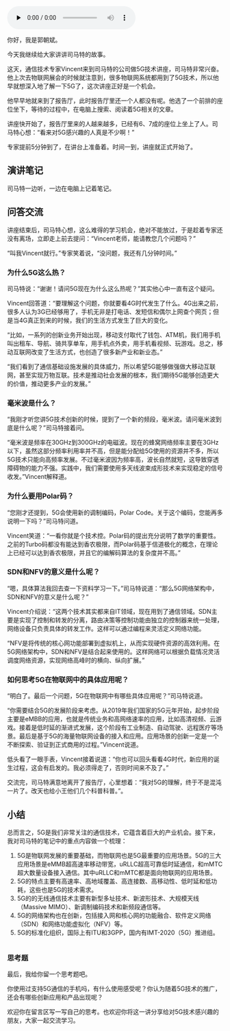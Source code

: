 <audio id="audio" title="加餐四 | 5G技术将如何推动物联网的发展？" controls="" preload="none"><source id="mp3" src="https://static001.geekbang.org/resource/audio/30/b7/3095d591c8e9f835721fbe5ab6c3e5b7.mp3"></audio>

你好，我是郭朝斌。

今天我继续给大家讲讲司马特的故事。

这天，通信技术专家Vincent来到司马特的公司做5G技术讲座，司马特非常兴奋。他上次去物联网展会的时候就注意到，很多物联网系统都用到了5G技术，所以他早就想深入地了解一下5G了，这次讲座正好是一个机会。

他早早地就来到了报告厅，此时报告厅里还一个人都没有呢。他选了一个前排的座位坐下，等待的过程中，在电脑上搜索、阅读着5G相关的文章。

讲座快开始了，报告厅里来的人越来越多，已经有6、7成的座位上坐上了人。司马特心想：“看来对5G感兴趣的人真是不少啊！”

专家提前5分钟到了，在讲台上准备着。时间一到，讲座就正式开始了。

## 演讲笔记

司马特一边听，一边在电脑上记着笔记。<br>
<img src="https://static001.geekbang.org/resource/image/2b/e2/2b6880c13e1a5fd6777a29d431d34ce2.jpg" alt="" title="司马特的笔记之一：5G和物联网"><br>
<img src="https://static001.geekbang.org/resource/image/cb/f8/cb0b29ac2b2d1208289dec0f794265f8.jpg" alt="" title="司马特的笔记之二：5G的技术特点"><br>
<img src="https://static001.geekbang.org/resource/image/50/a5/500f56e3041e221dde17281ef36ccca5.jpg" alt="" title="司马特的笔记之三：5G技术创新"><br>
<img src="https://static001.geekbang.org/resource/image/5d/e5/5df8707b5dbedd100c0655f22dff48e5.jpg" alt="" title="司马特的笔记之四：5G标准化组织">

## 问答交流

讲座结束后，司马特心想，这么难得的学习机会，绝对不能放过，于是趁着专家还没有离场，立即走上前去提问：“Vincent老师，能请教您几个问题吗？”

“叫我Vincent就行。”专家笑着说，“没问题，我还有几分钟时间。”

### 为什么5G这么热？

司马特说：“谢谢！请问5G现在为什么这么热呢？”其实他心中一直有这个疑问。

Vincent回答道：“要理解这个问题，你就要看4G时代发生了什么。4G出来之前，很多人认为3G已经够用了，手机无非是打电话、发短信和偶尔上网查个网页；但是当4G真正到来的时候，我们的生活方式发生了巨大的变化。

“比如，一系列的创新业务开始出现，移动支付取代了钱包、ATM机，我们用手机叫出租车、导航、骑共享单车，用手机点外卖，用手机看视频、玩游戏。总之，移动互联网改变了生活方式，也创造了很多新产业和新业态。”

“我们看到了通信基础设施发展的具体威力，所以希望5G能够做强做大移动互联网，甚至实现万物互联。技术是推动社会发展的根本，我们期待5G能够创造更大的价值，推动更多产业的发展。”

### 毫米波是什么？

“我刚才听您讲5G技术创新的时候，提到了一个新的频段，毫米波。请问毫米波到底是什么呢？”司马特接着问。

“毫米波是频率在30GHz到300GHz的电磁波。现在的蜂窝网络频率主要在3GHz以下，虽然这部分频率利用率并不高，但是能分配给5G使用的资源并不多，所以5G技术只能向高频率发展。不过毫米波因为频率高，波长自然就短，这导致穿透障碍物的能力不强。实践中，我们需要使用多天线波束成形技术来实现稳定的信号收发。”Vincent解释道。

### 为什么要用Polar码？

“您刚才还提到，5G会使用新的调制编码，Polar Code。关于这个编码，您能再多说明一下吗？”司马特问道。

Vincent笑道：“一看你就是个技术控。Polar码的提出充分说明了数学的重要性。之前的Turbo码都没有能达到香农极限，而Polar码基于信道极化的概念，在理论上已经可以达到香农极限，并且它的编解码算法的复杂度并不高。”

### SDN和NFV的意义是什么呢？

“嗯，具体算法我回去查一下资料学习一下。”司马特说道：“那么5G网络架构中，SDN和NFV的意义是什么呢？”

Vincent介绍说：“这两个技术其实都来自IT领域，现在用到了通信领域。SDN主要是实现了控制和转发的分离，路由决策等控制功能由独立的控制器来统一处理，网络设备只负责具体的转发工作。这样可以通过编程来灵活定义网络功能。

“NFV是将传统的核心网功能部署到虚拟机上，从而实现硬件资源的高效利用。在5G网络架构中，SDN和NFV是结合起来使用的。这样网络可以根据负载情况灵活调度网络资源，实现网络高峰时的横向、纵向扩展。”

### 如何思考5G在物联网中的具体应用呢？

“明白了。最后一个问题，5G在物联网中有哪些具体应用呢？”司马特说道。

“你需要结合5G的发展阶段来考虑。从2019年我们国家的5G元年开始，起步阶段主要是eMBB的应用，也就是传统业务和高网络速率的应用，比如高清视频、云游戏。接着是低时延的渐进式发展，这个阶段有工业制造、自动驾驶、远程医疗等场景。最后是基于5G的海量物联网设备的接入和应用。应用场景的创新一定是一个不断探索、验证到正式商用的过程。”Vincent说道。

低头看了一眼手表，Vincent接着说道：“你也可以回头看看4G时代，新应用的诞生过程，这会有启发的。我必须得走了，否则时间来不及了。”

交流完，司马特满意地离开了报告厅，心里想着：“我对5G的理解，终于不是混沌一片了。改天也给小王他们几个科普科普。”。

## 小结

总而言之，5G是我们非常关注的通信技术，它蕴含着巨大的产业机会。接下来，我对司马特的笔记中的重点内容做一个梳理：

1. 5G是物联网发展的重要基础，而物联网也是5G最重要的应用场景。5G的三大应用场景是eMMB超高速率移动带宽，uRLLC超高可靠低时延通信，和mMTC超大数量设备接入通信。其中uRLLC和mMTC都是面向物联网的应用场景。
1. 5G的特点主要有高速率、高地域覆盖、高连接数、高移动性、低时延和低功耗，这些也是5G的技术需求。
1. 5G的的无线通信技术主要有新型多址技术、新波形技术、大规模天线（Massive MIMO）、新调制编码技术和新频段通信等。
1. 5G的网络架构也在创新，包括接入网和核心网的功能融合、软件定义网络（SDN）和网络功能虚拟化（NFV）等。
1. 5G的标准化组织，国际上有ITU和3GPP，国内有IMT-2020（5G）推进组。

<img src="https://static001.geekbang.org/resource/image/3d/37/3d5b25337c4b02a08947e14068f48137.jpg" alt="">

### 思考题

最后，我给你留一个思考题吧。

你使用过支持5G通信的手机吗，有什么使用感受呢？你认为随着5G技术的推广，还会有哪些创新应用和产品出现呢？

欢迎你在留言区写一写自己的思考。也欢迎你将这一讲分享给对5G技术感兴趣的朋友，大家一起交流学习。
